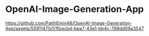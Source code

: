 # OpenAI-Image-Generation-App



https://github.com/FatihEmin48/OpenAI-Image-Generation-App/assets/55911470/51fbacbd-bea7-43e1-bb4c-789dd09a3547


